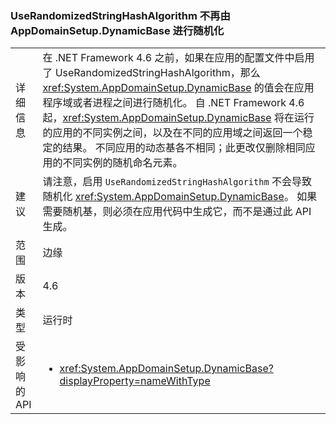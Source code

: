 ### <a name="appdomainsetupdynamicbase-is-no-longer-randomized-by-userandomizedstringhashalgorithm"></a>UseRandomizedStringHashAlgorithm 不再由 AppDomainSetup.DynamicBase 进行随机化

|   |   |
|---|---|
|详细信息|在 .NET Framework 4.6 之前，如果在应用的配置文件中启用了 UseRandomizedStringHashAlgorithm，那么 <xref:System.AppDomainSetup.DynamicBase> 的值会在应用程序域或者进程之间进行随机化。 自 .NET Framework 4.6 起，<xref:System.AppDomainSetup.DynamicBase> 将在运行的应用的不同实例之间，以及在不同的应用域之间返回一个稳定的结果。 不同应用的动态基各不相同；此更改仅删除相同应用的不同实例的随机命名元素。|
|建议|请注意，启用 <code>UseRandomizedStringHashAlgorithm</code> 不会导致随机化 <xref:System.AppDomainSetup.DynamicBase>。 如果需要随机基，则必须在应用代码中生成它，而不是通过此 API 生成。|
|范围|边缘|
|版本|4.6|
|类型|运行时|
|受影响的 API|<ul><li><xref:System.AppDomainSetup.DynamicBase?displayProperty=nameWithType></li></ul>|


